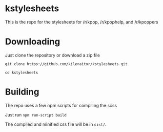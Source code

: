 # kstylesheets
This is the repo for the stylesheets for /r/kpop, /r/kpophelp, and /r/kpoppers

# Downloading
Just clone the repository or download a zip file

`git clone https://github.com/kilenaitor/kstylesheets.git`

`cd kstylesheets`

# Building
The repo uses a few npm scripts for compiling the scss

Just run `npm run-script build`

The compiled and minified css file will be in `dist/`.
